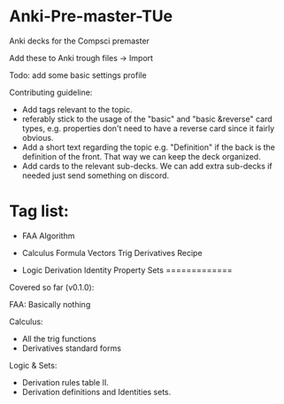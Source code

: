 # Anki-Pre-master-TUe
Anki decks for the Compsci premaster

Add these to Anki trough files -> Import

Todo: add some basic settings profile


Contributing guideline:

- Add tags relevant to the topic. 
- referably stick to the usage of the "basic" and "basic &reverse" card types, e.g. properties don't need to have a reverse card since it fairly obvious.
- Add a short text regarding the topic e.g. "Definition" if the back is the definition of the front. That way we can keep the deck organized.
- Add cards to the relevant sub-decks. We can add extra sub-decks if needed just send something on discord.

Tag list:
=============
- FAA
 Algorithm
 
- Calculus
  Formula
  Vectors
  Trig
  Derivatives
  Recipe

- Logic
  Derivation
  Identity
  Property
  Sets
=============  



Covered so far (v0.1.0):

FAA:
Basically nothing

Calculus:
- All the trig functions
- Derivatives standard forms

Logic & Sets:
- Derivation rules table II.
- Derivation definitions and Identities sets.
